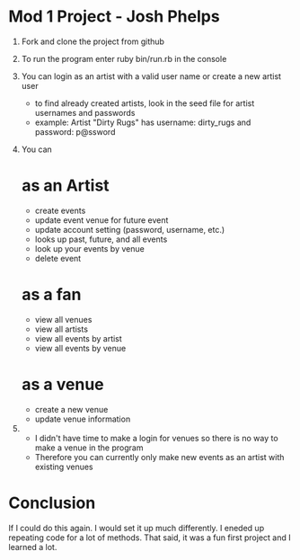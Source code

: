 
# Mod 1 Project - Josh Phelps

1. Fork and clone the project from github
2. To run the program enter ruby bin/run.rb in the console
3. You can login as an artist with a valid user name or create a new artist user
      - to find already created artists, look in the seed file for artist usernames and passwords
      - example: Artist "Dirty Rugs" has username: dirty_rugs and password: p@ssword
4. You can

      # as an Artist
      - create events 
      - update event venue for future event
      - update account setting (password, username, etc.)
      - looks up past, future, and all events 
      - look up your events by venue 
      - delete event  

      # as a fan
      - view all venues
      - view all artists
      - view all events by artist
      - view all events by venue 

      # as a venue
      - create a new venue
      - update venue information 

5. 
      - I didn't have time to make a login for venues so there is no way to make a venue in the program
      - Therefore you can currently only make new events as an artist with existing venues 

# Conclusion 
If I could do this again. I would set it up much differently. I eneded up repeating code for a lot of methods. That said, it was a fun first project and I learned a lot. 




